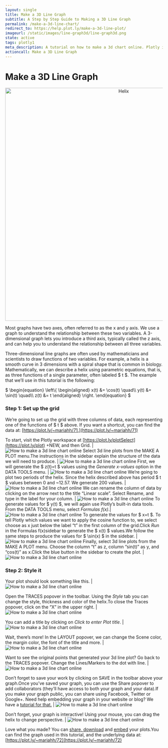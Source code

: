 ```yaml
---
layout: single
title: Make a 3D Line Graph
subtitle: A Step by Step Guide to Making a 3D Line Graph
permalink: /make-a-3d-line-chart/
redirect_to: https://help.plot.ly/make-a-3d-line-plot/
imageurl: /static/images/line-graph3d/line-graph3d.png
state: active
tags: plotly1
meta_description: A tutorial on how to make a 3d chart online. Plotly is the easiest and fastest way to make and share graphs online.
actioncall: Make a 3D Line Graph
---
```


# Make a 3D Line Graph

<div>
    <a href="https://plot.ly/~mariahh/72/" target="_blank" title="Helix" style="display: block; text-align: center;"><img src="https://plot.ly/~mariahh/72.png" alt="Helix" style="max-width: 100%;width: 742px;"  width="742" onerror="this.onerror=null;this.src='https://plot.ly/404.png';" /></a>
    <script data-plotly="mariahh:72" src="https://plot.ly/embed.js" async></script>
</div>

Most graphs have two axes, often referred to as the x and y axis. We use a graph to understand the relationship between these two variables. A 3-dimensional graph lets you introduce a third axis, typically called the z axis, and can help you to understand the relationship between all three variables.

Three-dimensional line graphs are often used by mathematicians and scientists to draw functions of two variables. For example, a helix is a smooth curve in 3 dimensions with a spiral shape that is common in biology. Mathematically, we can describe a helix using parametric equations, that is, as three functions of a single parameter, often labeled $ t $. The example that we’ll use in this tutorial is the following:

<p>$ \begin{equation} \left\{ \begin{aligned} x(t) &amp;= \cos(t) \quad\\ y(t) &amp;= \sin(t) \quad\\ z(t) &amp;= t \end{aligned} \right. \end{equation} $</p>

### Step 1: Set up the grid

We’re going to set up the grid with three columns of data, each representing one of the functions of $ t $ above. If you want a shortcut, you can find the data at: [https://plot.ly/~mariahh/71.](https://plot.ly/~mariahh/71)

To start, visit the Plotly workspace at [https://plot.ly/plotSelect](https://plot.ly/plot) +NEW, and then Grid. | ![How to make a 3d line chart online](/static/images/line-graph3d/image10.png)
Select 3d line plots from the MAKE A PLOT menu.The instructions in the sidebar explain the structure of the data we will need to produce. | ![How to make a 3d line chart online](/static/images/line-graph3d/image05.png)
First, we will generate the $ z(t)=t $ values using the *Generate x-values* option in the DATA TOOLS menu. | ![How to make a 3d line chart online](/static/images/line-graph3d/image04.png)
We’re going to plot two periods of the helix. Since the helix described above has period $ t $ values between 0 and ~12.57. We generate 200 values. | ![How to make a 3d line chart online](/static/images/line-graph3d/image09.png)
We can rename the column of data by clicking on the arrow next to the title “Linear scale”. Select Rename, and type in the label for your column. | ![How to make a 3d line chart online](/static/images/line-graph3d/image02.png)
To generate values for $ y(t) $, we will again use Plotly’s built-in data tools. From the DATA TOOLS menu, select *Formulas f(x)*.| ![How to make a 3d line chart online](/static/images/line-graph3d/image01.png)
To generate the values for $ x=t $. To tell Plotly which values we want to apply the cosine function to, we select choose as x just below the label “t” in the first column of the grid.Click *Run* in the Formulas f(x)sidebar to generate the $ x(t) $ values.We follow the same steps to produce the values for $ \sin(x) $ in the sidebar. | ![How to make a 3d line chart online](/static/images/line-graph3d/image01.png)
Finally, select 3d line plots from the MAKE A PLOT menu. Choose the column “t” as z, column “sin(t)” as y, and “cos(t)” as x.Click the blue button in the sidebar to create the plot. | ![How to make a 3d line chart online](/static/images/line-graph3d/image07.png)

### Step 2: Style it

Your plot should look something like this. | ![How to make a 3d line chart online](/static/images/line-graph3d/image08.png)

Open the TRACES popover in the toolbar. Using the *Style* tab you can change the style, thickness and color of the helix.To close the Traces popover, click on the “X” in the upper right. | ![How to make a 3d line chart online](/static/images/line-graph3d/image00.png)

You can add a title by clicking on *Click to enter Plot title*. | ![How to make a 3d line chart online](/static/images/line-graph3d/image03.png)

Wait, there’s more! In the LAYOUT popover, we can change the Scene color, the margin color, the font of the title and more. | ![How to make a 3d line chart online](/static/images/line-graph3d/image12.png)

Want to see the original points that generated your 3d line plot? Go back to the TRACES popover. Change the Lines/Markers to the dot with line. | ![How to make a 3d line chart online](/static/images/line-graph3d/image11.png)

Don’t forget to save your work by clicking on SAVE in the toolbar above your graph.Once you’ve saved your graph, you can use the Share popover to add collaborators (they’ll have access to both your graph and your data).If you make your graph public, you can share using Facebook, Twitter or Google+. Need help embedding your graph in your website or blog? We have a [tutorial for that.](https://plot.ly/how-to-embed-plotly-graphs-in-websites/) | ![How to make a 3d line chart online](/static/images/line-graph3d/image06.png)

Don’t forget, your graph is interactive! Using your mouse, you can drag the helix to change perspective. | ![How to make a 3d line chart online](/static/images/line-graph3d/image13.png)

Love what you made? You can [share, download](https://plot.ly/share-print/) and [embed](https://plot.ly/embed/) your plots.You can find the graph used in this tutorial, and the underlying data at: [https://plot.ly/~mariahh/72](https://plot.ly/~mariahh/72)
